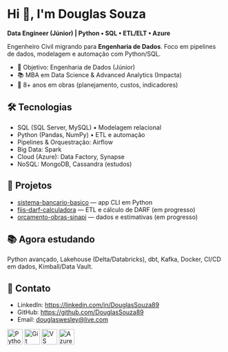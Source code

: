 # Hi 👋, I'm Douglas Souza

**Data Engineer (Júnior) | Python • SQL • ETL/ELT • Azure**

Engenheiro Civil migrando para **Engenharia de Dados**. Foco em pipelines de dados, modelagem e automação com Python/SQL.

- 🎯 Objetivo: Engenharia de Dados (Júnior)
- 📚 MBA em Data Science & Advanced Analytics (Impacta)
- 🧱 8+ anos em obras (planejamento, custos, indicadores)

## 🛠️ Tecnologias
- SQL (SQL Server, MySQL) • Modelagem relacional
- Python (Pandas, NumPy) • ETL e automação
- Pipelines & Orquestração: Airflow
- Big Data: Spark
- Cloud (Azure): Data Factory, Synapse
- NoSQL: MongoDB, Cassandra (estudos)

## 🚀 Projetos
- [sistema-bancario-basico](https://github.com/DouglasSouza89/sistema-bancario-basico) — app CLI em Python
- [fiis-darf-calculadora](#) — ETL e cálculo de DARF (em progresso)
- [orcamento-obras-sinapi](#) — dados e estimativas (em progresso)

## 📚 Agora estudando
Python avançado, Lakehouse (Delta/Databricks), dbt, Kafka, Docker, CI/CD em dados, Kimball/Data Vault.

## 🔗 Contato
- LinkedIn: https://linkedin.com/in/DouglasSouza89  
- GitHub: https://github.com/DouglasSouza89  
- Email: douglaswesley@live.com

<!-- Ícones opcionais -->
<p align="left">
  <a href="https://www.python.org/" target="_blank"><img src="https://raw.githubusercontent.com/danielcranney/readme-generator/main/public/icons/skills/python-colored.svg" alt="Python" width="36" height="36" /></a>
  <a href="https://git-scm.com/" target="_blank"><img src="https://raw.githubusercontent.com/danielcranney/readme-generator/main/public/icons/skills/git-colored.svg" alt="Git" width="36" height="36" /></a>
  <a href="https://code.visualstudio.com/" target="_blank"><img src="https://raw.githubusercontent.com/danielcranney/readme-generator/main/public/icons/skills/visualstudiocode-colored.svg" alt="VS Code" width="36" height="36" /></a>
  <a href="https://portal.azure.com/" target="_blank"><img src="https://raw.githubusercontent.com/danielcranney/readme-generator/main/public/icons/skills/azure-colored.svg" alt="Azure" width="36" height="36" /></a>
</p>
